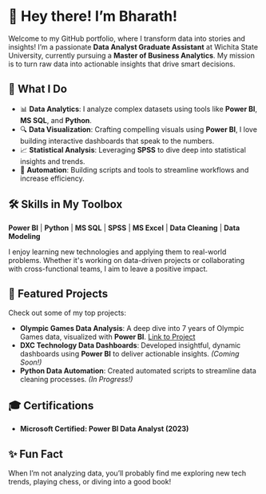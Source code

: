 # 👋 Hey there! I’m Bharath!

Welcome to my GitHub portfolio, where I transform data into stories and insights! I’m a passionate **Data Analyst Graduate Assistant** at Wichita State University, currently pursuing a **Master of Business Analytics**. My mission is to turn raw data into actionable insights that drive smart decisions.

## 🚀 What I Do
- 📊 **Data Analytics**: I analyze complex datasets using tools like **Power BI**, **MS SQL**, and **Python**.
- 🔍 **Data Visualization**: Crafting compelling visuals using **Power BI**, I love building interactive dashboards that speak to the numbers.
- 📈 **Statistical Analysis**: Leveraging **SPSS** to dive deep into statistical insights and trends.
- 🤖 **Automation**: Building scripts and tools to streamline workflows and increase efficiency.

## 🛠️ Skills in My Toolbox
**Power BI** | **Python** | **MS SQL** | **SPSS** | **MS Excel** | **Data Cleaning** | **Data Modeling**

I enjoy learning new technologies and applying them to real-world problems. Whether it's working on data-driven projects or collaborating with cross-functional teams, I aim to leave a positive impact.

## 📂 Featured Projects
Check out some of my top projects:

- **Olympic Games Data Analysis**: A deep dive into 7 years of Olympic Games data, visualized with **Power BI**. [Link to Project](https://drive.google.com/file/d/1hJLGHn2XCW0kNvBHf5jnXupt0EZQFUaF/view?usp=drivesdk)
- **DXC Technology Data Dashboards**: Developed insightful, dynamic dashboards using **Power BI** to deliver actionable insights. *(Coming Soon!)*
- **Python Data Automation**: Created automated scripts to streamline data cleaning processes. *(In Progress!)*

## 🎓 Certifications
- **Microsoft Certified: Power BI Data Analyst (2023)**

## ✨ Fun Fact
When I’m not analyzing data, you’ll probably find me exploring new tech trends, playing chess, or diving into a good book!

